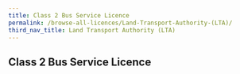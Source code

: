 ```yaml
---
title: Class 2 Bus Service Licence
permalink: /browse-all-licences/Land-Transport-Authority-(LTA)/
third_nav_title: Land Transport Authority (LTA)
---
```

## Class 2 Bus Service Licence
